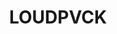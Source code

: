 ---
title: LOUDPVCK
categories:
- radio
- digital
- press
tags:
- artist
position: 2
image: 
is-featured:
is-front: 
website:
facebook: https://www.facebook.com/LOUDPVCK/
twitter:
instagram:
spotify:
soundcloud:
youtube:
apple:
layout: client
---